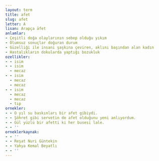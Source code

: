 ```yaml
---
layout: term
title: afet
slug: afet
letter: A
lisan: Arapça āfet
anlamlar:
- Çeşitli doğa olaylarının sebep olduğu yıkım
- Olumsuz sonuçlar doğuran durum
- Güzelliği ile insanı şaşkına çeviren, aklını başından alan kadın
- Hastalıkların dokularda yaptığı bozukluk
ozellikler:
- - isim
- - isim
  - mecaz
- - isim
  - mecaz
  - mecaz
- - isim
  - mecaz
  - mecaz
  - tıp
ornekler:
- - O yıl su baskınları bir afet gibiydi.
- - Şöhret gibi servetin de afet olduğunu yeni anlıyordum.
- - Gül yüzlü bir afetti ki her busesi lale.
- - ''
orneklerkaynak:
- - ''
- - Reşat Nuri Güntekin
- - Yahya Kemal Beyatlı
- - ''
---
```

